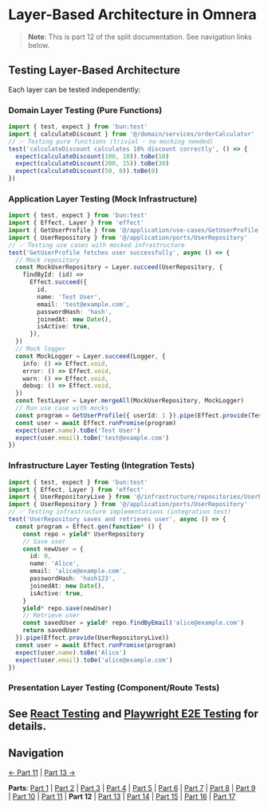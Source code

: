 # Layer-Based Architecture in Omnera

> **Note**: This is part 12 of the split documentation. See navigation links below.


## Testing Layer-Based Architecture
Each layer can be tested independently:

### Domain Layer Testing (Pure Functions)
```typescript
import { test, expect } from 'bun:test'
import { calculateDiscount } from '@/domain/services/orderCalculator'
// ✅ Testing pure functions (trivial - no mocking needed)
test('calculateDiscount calculates 10% discount correctly', () => {
  expect(calculateDiscount(100, 10)).toBe(10)
  expect(calculateDiscount(200, 15)).toBe(30)
  expect(calculateDiscount(50, 0)).toBe(0)
})
```

### Application Layer Testing (Mock Infrastructure)
```typescript
import { test, expect } from 'bun:test'
import { Effect, Layer } from 'effect'
import { GetUserProfile } from '@/application/use-cases/GetUserProfile'
import { UserRepository } from '@/application/ports/UserRepository'
// ✅ Testing use cases with mocked infrastructure
test('GetUserProfile fetches user successfully', async () => {
  // Mock repository
  const MockUserRepository = Layer.succeed(UserRepository, {
    findById: (id) =>
      Effect.succeed({
        id,
        name: 'Test User',
        email: 'test@example.com',
        passwordHash: 'hash',
        joinedAt: new Date(),
        isActive: true,
      }),
  })
  // Mock logger
  const MockLogger = Layer.succeed(Logger, {
    info: () => Effect.void,
    error: () => Effect.void,
    warn: () => Effect.void,
    debug: () => Effect.void,
  })
  const TestLayer = Layer.mergeAll(MockUserRepository, MockLogger)
  // Run use case with mocks
  const program = GetUserProfile({ userId: 1 }).pipe(Effect.provide(TestLayer))
  const user = await Effect.runPromise(program)
  expect(user.name).toBe('Test User')
  expect(user.email).toBe('test@example.com')
})
```

### Infrastructure Layer Testing (Integration Tests)
```typescript
import { test, expect } from 'bun:test'
import { Effect, Layer } from 'effect'
import { UserRepositoryLive } from '@/infrastructure/repositories/UserRepositoryImpl'
import { UserRepository } from '@/application/ports/UserRepository'
// ✅ Testing infrastructure implementations (integration test)
test('UserRepository saves and retrieves user', async () => {
  const program = Effect.gen(function* () {
    const repo = yield* UserRepository
    // Save user
    const newUser = {
      id: 0,
      name: 'Alice',
      email: 'alice@example.com',
      passwordHash: 'hash123',
      joinedAt: new Date(),
      isActive: true,
    }
    yield* repo.save(newUser)
    // Retrieve user
    const savedUser = yield* repo.findByEmail('alice@example.com')
    return savedUser
  }).pipe(Effect.provide(UserRepositoryLive))
  const user = await Effect.runPromise(program)
  expect(user.name).toBe('Alice')
  expect(user.email).toBe('alice@example.com')
})
```

### Presentation Layer Testing (Component/Route Tests)
See [React Testing](../infrastructure/ui/react-testing.md) and [Playwright E2E Testing](../infrastructure/testing/playwright.md) for details.
---


## Navigation

[← Part 11](./11-integration-with-functional-programming.md) | [Part 13 →](./13-file-structure.md)


**Parts**: [Part 1](./01-start.md) | [Part 2](./02-overview.md) | [Part 3](./03-what-is-layer-based-architecture.md) | [Part 4](./04-why-layer-based-architecture-for-omnera.md) | [Part 5](./05-omneras-four-layers.md) | [Part 6](./06-layer-1-presentation-layer-uiapi.md) | [Part 7](./07-layer-2-application-layer-use-casesorchestration.md) | [Part 8](./08-layer-3-domain-layer-business-logic.md) | [Part 9](./09-layer-4-infrastructure-layer-external-services.md) | [Part 10](./10-layer-communication-patterns.md) | [Part 11](./11-integration-with-functional-programming.md) | **Part 12** | [Part 13](./13-file-structure.md) | [Part 14](./14-best-practices.md) | [Part 15](./15-common-pitfalls.md) | [Part 16](./16-resources-and-references.md) | [Part 17](./17-summary.md)